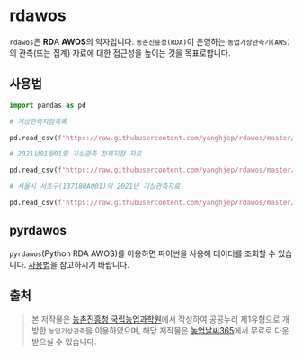 # rdawos

`rdawos`은 **RD**A **AWOS**의 약자입니다. `농촌진흥청(RDA)`이 운영하는 `농업기상관측기(AWS)`의 관측(또는 집계) 자료에 대한 접근성을 높이는 것을 목표로합니다.



## 사용법


```python
import pandas as pd
```



```python
# 기상관측지점목록

pd.read_csv(f'https://raw.githubusercontent.com/yanghjep/rdawos/master/stations/rda.stations.csv')
```



```python
# 2021년01월01일 기상관측 전제지점 자료

pd.read_csv(f'https://raw.githubusercontent.com/yanghjep/rdawos/master/daily/2021/01/01/rdadaily.2021-01-01.csv')
```



```python
# 서울시 서초구(137180A001)의 2021년 기상관측자료

pd.read_csv(f'https://raw.githubusercontent.com/yanghjep/rdawos/master/pointly/137180A001/2021/137180A001.2021.csv')
```

## pyrdawos

`pyrdawos`(Python RDA AWOS)를 이용하면 파이썬을 사용해 데이터를 조회할 수 있습니다.
[사용법](https://github.com/yanghjep/rdaws/blob/master/pyrdaws/README.md)을 참고하시기 바랍니다.


## 출처

> 본 저작물은 [농촌진흥청 국립농업과학원](https://www.naas.go.kr/)에서 작성하여 공공누리 제1유형으로 개방한 `농업기상관측`을 이용하였으며,
해당 저작물은 [농업날씨365](https://weather.rda.go.kr/)에서 무료로 다운받으실 수 있습니다.
